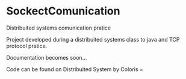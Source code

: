 # SockectComunication
 Distribuited systems comunication pratice

Project developed during a distribuited systems class to java and TCP protocol pratice.

Documentation becomes soon...


Code can be found on Distribuited System by Coloris =
